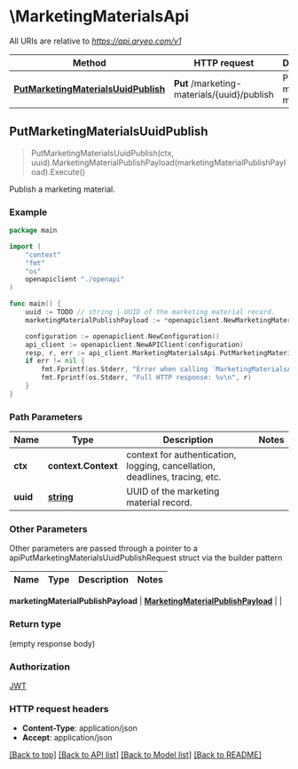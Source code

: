 # \MarketingMaterialsApi

All URIs are relative to *https://api.aryeo.com/v1*

Method | HTTP request | Description
------------- | ------------- | -------------
[**PutMarketingMaterialsUuidPublish**](MarketingMaterialsApi.md#PutMarketingMaterialsUuidPublish) | **Put** /marketing-materials/{uuid}/publish | Publish a marketing material.



## PutMarketingMaterialsUuidPublish

> PutMarketingMaterialsUuidPublish(ctx, uuid).MarketingMaterialPublishPayload(marketingMaterialPublishPayload).Execute()

Publish a marketing material.



### Example

```go
package main

import (
    "context"
    "fmt"
    "os"
    openapiclient "./openapi"
)

func main() {
    uuid := TODO // string | UUID of the marketing material record.
    marketingMaterialPublishPayload := *openapiclient.NewMarketingMaterialPublishPayload() // MarketingMaterialPublishPayload |  (optional)

    configuration := openapiclient.NewConfiguration()
    api_client := openapiclient.NewAPIClient(configuration)
    resp, r, err := api_client.MarketingMaterialsApi.PutMarketingMaterialsUuidPublish(context.Background(), uuid).MarketingMaterialPublishPayload(marketingMaterialPublishPayload).Execute()
    if err != nil {
        fmt.Fprintf(os.Stderr, "Error when calling `MarketingMaterialsApi.PutMarketingMaterialsUuidPublish``: %v\n", err)
        fmt.Fprintf(os.Stderr, "Full HTTP response: %v\n", r)
    }
}
```

### Path Parameters


Name | Type | Description  | Notes
------------- | ------------- | ------------- | -------------
**ctx** | **context.Context** | context for authentication, logging, cancellation, deadlines, tracing, etc.
**uuid** | [**string**](.md) | UUID of the marketing material record. | 

### Other Parameters

Other parameters are passed through a pointer to a apiPutMarketingMaterialsUuidPublishRequest struct via the builder pattern


Name | Type | Description  | Notes
------------- | ------------- | ------------- | -------------

 **marketingMaterialPublishPayload** | [**MarketingMaterialPublishPayload**](MarketingMaterialPublishPayload.md) |  | 

### Return type

 (empty response body)

### Authorization

[JWT](../README.md#JWT)

### HTTP request headers

- **Content-Type**: application/json
- **Accept**: application/json

[[Back to top]](#) [[Back to API list]](../README.md#documentation-for-api-endpoints)
[[Back to Model list]](../README.md#documentation-for-models)
[[Back to README]](../README.md)

